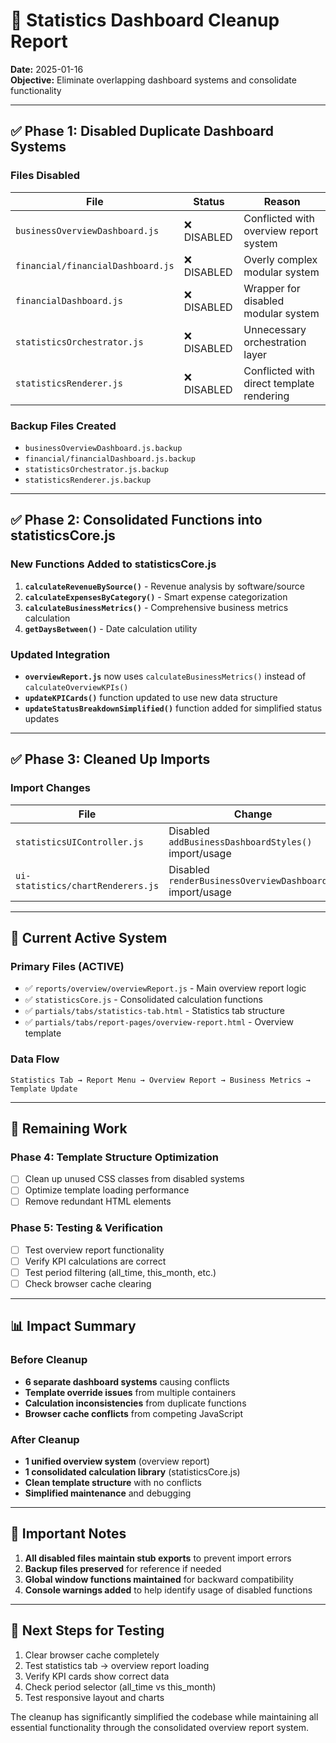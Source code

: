 # 🧹 Statistics Dashboard Cleanup Report

**Date:** 2025-01-16  
**Objective:** Eliminate overlapping dashboard systems and consolidate functionality

---

## ✅ Phase 1: Disabled Duplicate Dashboard Systems

### Files Disabled
| File | Status | Reason |
|------|--------|--------|
| `businessOverviewDashboard.js` | ❌ DISABLED | Conflicted with overview report system |
| `financial/financialDashboard.js` | ❌ DISABLED | Overly complex modular system |
| `financialDashboard.js` | ❌ DISABLED | Wrapper for disabled modular system |
| `statisticsOrchestrator.js` | ❌ DISABLED | Unnecessary orchestration layer |
| `statisticsRenderer.js` | ❌ DISABLED | Conflicted with direct template rendering |

### Backup Files Created
- `businessOverviewDashboard.js.backup`
- `financial/financialDashboard.js.backup` 
- `statisticsOrchestrator.js.backup`
- `statisticsRenderer.js.backup`

---

## ✅ Phase 2: Consolidated Functions into statisticsCore.js

### New Functions Added to statisticsCore.js
1. **`calculateRevenueBySource()`** - Revenue analysis by software/source
2. **`calculateExpensesByCategory()`** - Smart expense categorization
3. **`calculateBusinessMetrics()`** - Comprehensive business metrics calculation
4. **`getDaysBetween()`** - Date calculation utility

### Updated Integration
- **`overviewReport.js`** now uses `calculateBusinessMetrics()` instead of `calculateOverviewKPIs()`
- **`updateKPICards()`** function updated to use new data structure
- **`updateStatusBreakdownSimplified()`** function added for simplified status updates

---

## ✅ Phase 3: Cleaned Up Imports

### Import Changes
| File | Change | Result |
|------|--------|--------|
| `statisticsUIController.js` | Disabled `addBusinessDashboardStyles()` import/usage | ✅ No conflicts |
| `ui-statistics/chartRenderers.js` | Disabled `renderBusinessOverviewDashboard()` import/usage | ✅ No conflicts |

---

## 🎯 Current Active System

### Primary Files (ACTIVE)
- ✅ `reports/overview/overviewReport.js` - Main overview report logic
- ✅ `statisticsCore.js` - Consolidated calculation functions
- ✅ `partials/tabs/statistics-tab.html` - Statistics tab structure
- ✅ `partials/tabs/report-pages/overview-report.html` - Overview template

### Data Flow
```
Statistics Tab → Report Menu → Overview Report → Business Metrics → Template Update
```

---

## 🔧 Remaining Work

### Phase 4: Template Structure Optimization
- [ ] Clean up unused CSS classes from disabled systems
- [ ] Optimize template loading performance
- [ ] Remove redundant HTML elements

### Phase 5: Testing & Verification
- [ ] Test overview report functionality
- [ ] Verify KPI calculations are correct
- [ ] Test period filtering (all_time, this_month, etc.)
- [ ] Check browser cache clearing

---

## 📊 Impact Summary

### Before Cleanup
- **6 separate dashboard systems** causing conflicts
- **Template override issues** from multiple containers
- **Calculation inconsistencies** from duplicate functions
- **Browser cache conflicts** from competing JavaScript

### After Cleanup  
- **1 unified overview system** (overview report)
- **1 consolidated calculation library** (statisticsCore.js)
- **Clean template structure** with no conflicts
- **Simplified maintenance** and debugging

---

## 🚨 Important Notes

1. **All disabled files maintain stub exports** to prevent import errors
2. **Backup files preserved** for reference if needed
3. **Global window functions maintained** for backward compatibility
4. **Console warnings added** to help identify usage of disabled functions

---

## 🧪 Next Steps for Testing

1. Clear browser cache completely
2. Test statistics tab → overview report loading
3. Verify KPI cards show correct data
4. Check period selector (all_time vs this_month)
5. Test responsive layout and charts

The cleanup has significantly simplified the codebase while maintaining all essential functionality through the consolidated overview report system.